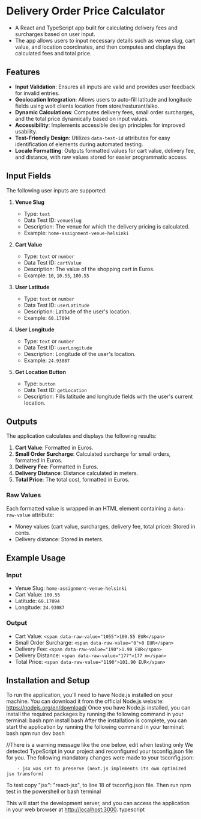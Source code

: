 # Delivery Order Price Calculator

- A React and TypeScript app built for calculating delivery fees and surcharges based on user input. 
- The app allows users to input necessary details such as venue slug, cart value, and location coordinates, and then computes and displays the calculated fees and total price.

## Features

- **Input Validation**: Ensures all inputs are valid and provides user feedback for invalid entries.
- **Geolocation Integration**: Allows users to auto-fill latitude and longitude fields using wolt clients location from store/resturant/alko.
- **Dynamic Calculations**: Computes delivery fees, small order surcharges, and the total price dynamically based on input values.
- **Accessibility**: Implements accessible design principles for improved usability.
- **Test-Friendly Design**: Utilizes `data-test-id` attributes for easy identification of elements during automated testing.
- **Locale Formatting**: Outputs formatted values for cart value, delivery fee, and distance, with raw values stored for easier programmatic access.

## Input Fields

The following user inputs are supported:

1. **Venue Slug**  
   - Type: `text`  
   - Data Test ID: `venueSlug`  
   - Description: The venue for which the delivery pricing is calculated.  
   - Example: `home-assignment-venue-helsinki`  

2. **Cart Value**  
   - Type: `text` or `number`  
   - Data Test ID: `cartValue`  
   - Description: The value of the shopping cart in Euros.  
   - Example: `10`, `10.55`, `100.55`  

3. **User Latitude**  
   - Type: `text` or `number`  
   - Data Test ID: `userLatitude`  
   - Description: Latitude of the user's location.  
   - Example: `60.17094`  

4. **User Longitude**  
   - Type: `text` or `number`  
   - Data Test ID: `userLongitude`  
   - Description: Longitude of the user's location.  
   - Example: `24.93087`  

5. **Get Location Button**  
   - Type: `button`  
   - Data Test ID: `getLocation`  
   - Description: Fills latitude and longitude fields with the user's current location.

## Outputs

The application calculates and displays the following results:

1. **Cart Value**: Formatted in Euros.  
2. **Small Order Surcharge**: Calculated surcharge for small orders, formatted in Euros.  
3. **Delivery Fee**: Formatted in Euros.  
4. **Delivery Distance**: Distance calculated in meters.  
5. **Total Price**: The total cost, formatted in Euros.

### Raw Values

Each formatted value is wrapped in an HTML element containing a `data-raw-value` attribute:

- Money values (cart value, surcharges, delivery fee, total price): Stored in cents.
- Delivery distance: Stored in meters.

## Example Usage

### Input

- Venue Slug: `home-assignment-venue-helsinki`
- Cart Value: `100.55`
- Latitude: `60.17094`
- Longitude: `24.93087`

### Output

- Cart Value: `<span data-raw-value="1055">100.55 EUR</span>`
- Small Order Surcharge: `<span data-raw-value="0">0 EUR</span>`
- Delivery Fee: `<span data-raw-value="190">1.90 EUR</span>`
- Delivery Distance: `<span data-raw-value="177">177 m</span>`
- Total Price: `<span data-raw-value="1190">101.90 EUR</span>`

## Installation and Setup
To run the application, you'll need to have Node.js installed on your machine. You can download
it from the official Node.js website: <https://nodejs.org/en/download/>
Once you have Node.js installed, you can install the required packages by running the following command in your
terminal:
bash
npm install
bash
After the installation is complete, you can start the application by running the following command in your
terminal:
bash
npm run dev
bash

//There is a warning message like the one below, edit when testing only
   We detected TypeScript in your project and reconfigured your tsconfig.json file for you.
   The following mandatory changes were made to your tsconfig.json:

        - jsx was set to preserve (next.js implements its own optimized jsx transform)

To test copy   "jsx": "react-jsx", to line 18 of tsconfig.json file. Then run npm test in the powershell or bash terminal


This will start the development server, and you can access the application in your web browser at
<http://localhost:3000>.
typescript

